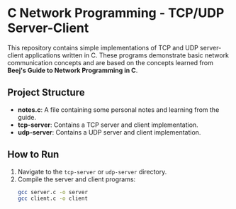 # C Network Programming - TCP/UDP Server-Client

This repository contains simple implementations of TCP and UDP server-client applications written in C. These programs demonstrate basic network communication concepts and are based on the concepts learned from **Beej's Guide to Network Programming in C**.

## Project Structure

- **notes.c**: A file containing some personal notes and learning from the guide.
- **tcp-server**: Contains a TCP server and client implementation.
- **udp-server**: Contains a UDP server and client implementation.

## How to Run

1. Navigate to the `tcp-server` or `udp-server` directory.
2. Compile the server and client programs:
   ```bash
   gcc server.c -o server
   gcc client.c -o client

